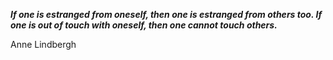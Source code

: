 _**If one is estranged from oneself, then one is estranged from others too. If one is out of touch with oneself, then one cannot touch others.**_

Anne Lindbergh